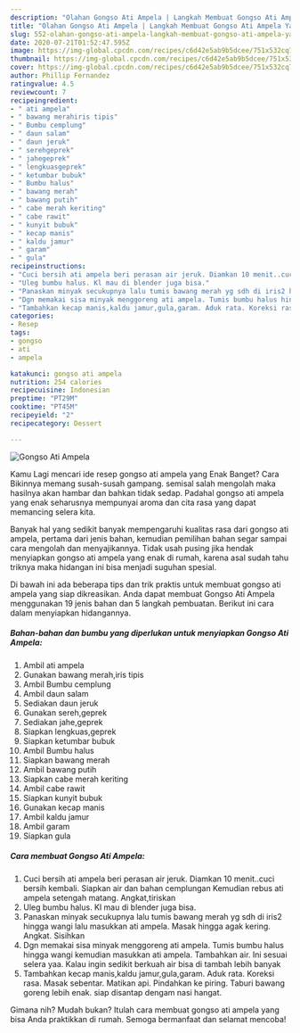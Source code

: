```yaml
---
description: "Olahan Gongso Ati Ampela | Langkah Membuat Gongso Ati Ampela Yang Mudah Dan Praktis"
title: "Olahan Gongso Ati Ampela | Langkah Membuat Gongso Ati Ampela Yang Mudah Dan Praktis"
slug: 552-olahan-gongso-ati-ampela-langkah-membuat-gongso-ati-ampela-yang-mudah-dan-praktis
date: 2020-07-21T01:52:47.595Z
image: https://img-global.cpcdn.com/recipes/c6d42e5ab9b5dcee/751x532cq70/gongso-ati-ampela-foto-resep-utama.jpg
thumbnail: https://img-global.cpcdn.com/recipes/c6d42e5ab9b5dcee/751x532cq70/gongso-ati-ampela-foto-resep-utama.jpg
cover: https://img-global.cpcdn.com/recipes/c6d42e5ab9b5dcee/751x532cq70/gongso-ati-ampela-foto-resep-utama.jpg
author: Phillip Fernandez
ratingvalue: 4.5
reviewcount: 7
recipeingredient:
- " ati ampela"
- " bawang merahiris tipis"
- " Bumbu cemplung"
- " daun salam"
- " daun jeruk"
- " serehgeprek"
- " jahegeprek"
- " lengkuasgeprek"
- " ketumbar bubuk"
- " Bumbu halus"
- " bawang merah"
- " bawang putih"
- " cabe merah keriting"
- " cabe rawit"
- " kunyit bubuk"
- " kecap manis"
- " kaldu jamur"
- " garam"
- " gula"
recipeinstructions:
- "Cuci bersih ati ampela beri perasan air jeruk. Diamkan 10 menit..cuci bersih kembali. Siapkan air dan bahan cemplungan Kemudian rebus ati ampela setengah matang. Angkat,tiriskan"
- "Uleg bumbu halus. Kl mau di blender juga bisa."
- "Panaskan minyak secukupnya lalu tumis bawang merah yg sdh di iris2 hingga wangi lalu masukkan ati ampela. Masak hingga agak kering. Angkat. Sisihkan"
- "Dgn memakai sisa minyak menggoreng ati ampela. Tumis bumbu halus hingga wangi kemudian masukkan ati ampela. Tambahkan air. Ini sesuai selera yaa. Kalau ingin sedikit berkuah air bisa di tambah lebih banyak"
- "Tambahkan kecap manis,kaldu jamur,gula,garam. Aduk rata. Koreksi rasa. Masak sebentar. Matikan api. Pindahkan ke piring. Taburi bawang goreng lebih enak. siap disantap dengam nasi hangat."
categories:
- Resep
tags:
- gongso
- ati
- ampela

katakunci: gongso ati ampela 
nutrition: 254 calories
recipecuisine: Indonesian
preptime: "PT29M"
cooktime: "PT45M"
recipeyield: "2"
recipecategory: Dessert

---
```



![Gongso Ati Ampela](https://img-global.cpcdn.com/recipes/c6d42e5ab9b5dcee/751x532cq70/gongso-ati-ampela-foto-resep-utama.jpg)

Kamu Lagi mencari ide resep gongso ati ampela yang Enak Banget? Cara Bikinnya memang susah-susah gampang. semisal salah mengolah maka hasilnya akan hambar dan bahkan tidak sedap. Padahal gongso ati ampela yang enak seharusnya mempunyai aroma dan cita rasa yang dapat memancing selera kita.



Banyak hal yang sedikit banyak mempengaruhi kualitas rasa dari gongso ati ampela, pertama dari jenis bahan, kemudian pemilihan bahan segar sampai cara mengolah dan menyajikannya. Tidak usah pusing jika hendak menyiapkan gongso ati ampela yang enak di rumah, karena asal sudah tahu triknya maka hidangan ini bisa menjadi suguhan spesial.


Di bawah ini ada beberapa tips dan trik praktis untuk membuat gongso ati ampela yang siap dikreasikan. Anda dapat membuat Gongso Ati Ampela menggunakan 19 jenis bahan dan 5 langkah pembuatan. Berikut ini cara dalam menyiapkan hidangannya.

<!--inarticleads1-->

##### Bahan-bahan dan bumbu yang diperlukan untuk menyiapkan Gongso Ati Ampela:

1. Ambil  ati ampela
1. Gunakan  bawang merah,iris tipis
1. Ambil  Bumbu cemplung
1. Ambil  daun salam
1. Sediakan  daun jeruk
1. Gunakan  sereh,geprek
1. Sediakan  jahe,geprek
1. Siapkan  lengkuas,geprek
1. Siapkan  ketumbar bubuk
1. Ambil  Bumbu halus
1. Siapkan  bawang merah
1. Ambil  bawang putih
1. Siapkan  cabe merah keriting
1. Ambil  cabe rawit
1. Siapkan  kunyit bubuk
1. Gunakan  kecap manis
1. Ambil  kaldu jamur
1. Ambil  garam
1. Siapkan  gula




<!--inarticleads2-->

##### Cara membuat Gongso Ati Ampela:

1. Cuci bersih ati ampela beri perasan air jeruk. Diamkan 10 menit..cuci bersih kembali. Siapkan air dan bahan cemplungan Kemudian rebus ati ampela setengah matang. Angkat,tiriskan
1. Uleg bumbu halus. Kl mau di blender juga bisa.
1. Panaskan minyak secukupnya lalu tumis bawang merah yg sdh di iris2 hingga wangi lalu masukkan ati ampela. Masak hingga agak kering. Angkat. Sisihkan
1. Dgn memakai sisa minyak menggoreng ati ampela. Tumis bumbu halus hingga wangi kemudian masukkan ati ampela. Tambahkan air. Ini sesuai selera yaa. Kalau ingin sedikit berkuah air bisa di tambah lebih banyak
1. Tambahkan kecap manis,kaldu jamur,gula,garam. Aduk rata. Koreksi rasa. Masak sebentar. Matikan api. Pindahkan ke piring. Taburi bawang goreng lebih enak. siap disantap dengam nasi hangat.




Gimana nih? Mudah bukan? Itulah cara membuat gongso ati ampela yang bisa Anda praktikkan di rumah. Semoga bermanfaat dan selamat mencoba!
